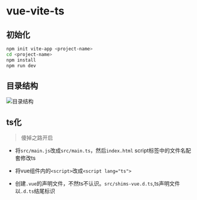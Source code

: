 # vue-vite-ts

## 初始化

```sh
npm init vite-app <project-name>
cd <project-name>
npm install
npm run dev
```

## 目录结构

![目录结构](/blog/vue-vite-ts/1.png)

## ts化

>傻掉之路开启

- 将`src/main.js`改成`src/main.ts`，然后`index.html` script标签中的文件名配套修改ts
- 将vue组件内的`<script>`改成`<script lang="ts">`
- 创建`.vue`的声明文件，不然ts不认识。`src/shims-vue.d.ts`,ts声明文件以`.d.ts`结尾标识

  ```ts

  ```